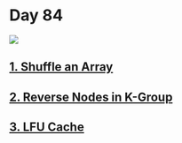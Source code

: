 # Day 84

![](../image/day84.png)

## [1. Shuffle an Array]()

## [2. Reverse Nodes in K-Group]()

## [3. LFU Cache]()
